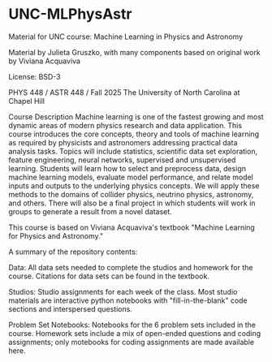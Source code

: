# UNC-MLPhysAstr
Material for UNC course: Machine Learning in Physics and Astronomy

Material by Julieta Gruszko, with many components based on original work by Viviana Acquaviva

License: BSD-3

PHYS 448 / ASTR 448 / Fall 2025
The University of North Carolina at Chapel Hill


Course Description
Machine learning is one of the fastest growing and most dynamic areas of modern physics research and data application. This course introduces the core concepts, theory and tools of machine learning as required by physicists and astronomers addressing practical data analysis tasks. Topics will include statistics, scientific data set exploration, feature engineering, neural networks, supervised and unsupervised learning. Students will learn how to select and preprocess data, design machine learning models, evaluate model performance, and relate model inputs and outputs to the underlying physics concepts. We will apply these methods to the domains of collider physics, neutrino physics, astronomy, and others. There will also be a final project in which students will work in groups to generate a result from a novel dataset.


This course is based on Viviana Acquaviva's textbook "Machine Learning for Physics and Astronomy."  

A summary of the repository contents: 

Data: All data sets needed to complete the studios and homework for the course. Citations for data sets can be found in the textbook. 

Studios: Studio assignments for each week of the class. Most studio materials are interactive python notebooks with "fill-in-the-blank" code sections and interspersed questions.

Problem Set Notebooks: Notebooks for the 6 problem sets included in the course. Homework sets include a mix of open-ended questions and coding assignments; only motebooks for coding assignments are made available here. 



